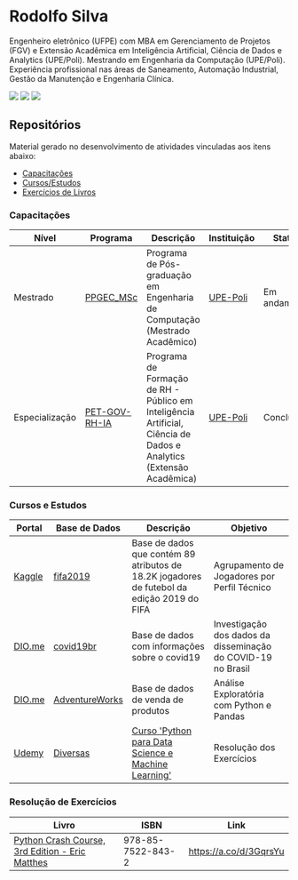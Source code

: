 # Rodolfo Silva

Engenheiro eletrônico (UFPE) com MBA em Gerenciamento de Projetos (FGV) e Extensão Acadêmica em Inteligência Artificial, Ciência de Dados e Analytics (UPE/Poli). Mestrando em Engenharia da Computação (UPE/Poli). Experiência profissional nas áreas de Saneamento, Automação Industrial, Gestão da Manutenção e Engenharia Clínica.

<div> 
  <a href="mailto:racs1@ecomp.poli.br" target="_blank"><img src="https://img.shields.io/badge/Gmail-EA4335?logo=gmail&logoColor=white&style=for-the-badge" target="_blank"></a>
  <a href="https://www.linkedin.com/in/rodolfo-amorim-9a17a038" target="_blank"><img src="https://img.shields.io/badge/-LinkedIn-%230077B5?style=for-the-badge&logo=linkedin&logoColor=white" target="_blank"></a> 
  <a href="http://lattes.cnpq.br/8100311975351369" target="_blank"><img src="https://img.shields.io/badge/-Lattes-183A61?logo=googledocs&logoColor=white&style=for-the-badge" target="_blank"></a>
</div>

## Repositórios
Material gerado no desenvolvimento de atividades vinculadas aos itens abaixo: 
- [Capacitações](#capacitações)
- [Cursos/Estudos](#cursos-e-estudos)
- [Exercícios de Livros](#resolução-de-exercícios)

### Capacitações

| Nível | Programa | Descrição | Instituição | Status | 
|---|---|---|---|---|
| Mestrado | [PPGEC_MSc](https://github.com/racs1/PPGEC_M.Sc)| Programa de Pós-graduação em Engenharia de Computação (Mestrado Acadêmico) | [UPE-Poli](https://w2.solucaoatrio.net.br/somos/upe-ppgec/index.php/pt/) | Em andamento
| Especialização | [PET-GOV-RH-IA](https://github.com/racs1/pet-gov-rh-ia)| Programa de Formação de RH - Público em Inteligência Artificial, Ciência de Dados e Analytics (Extensão Acadêmica) | [UPE-Poli](https://www.facepe.br/wp-content/uploads/2021/12/Edital-FACEPE-19-2021-PETGOV-Resultado.pdf) | Concluído

### Cursos e Estudos

| Portal | Base de Dados | Descrição | Objetivo |
|---|---|---|---|
| [Kaggle](https://www.kaggle.com/) |[fifa2019](https://github.com/racs1/kaggle/tree/main/fifa2019)| Base de dados que contém 89 atributos de 18.2K jogadores de futebol da edição 2019 do FIFA| Agrupamento de Jogadores por Perfil Técnico  |
| [DIO.me](https://www.dio.me/) |[covid19br](https://github.com/racs1/dio/tree/main/ml-covid19br)| Base de dados com informações sobre o covid19 | Investigação dos dados da disseminação do COVID-19 no Brasil |
| [DIO.me](https://www.dio.me/) |[AdventureWorks](https://github.com/racs1/dio/tree/main/analise-de-dados-com-python-pandas)|Base de dados de venda de produtos|Análise Exploratória com Python e Pandas|
| [Udemy](https://www.udemy.com/) | [Diversas](https://github.com/racs1/udemy) | [Curso 'Python para Data Science e Machine Learning'](https://www.udemy.com/course/python-para-data-science-e-machine-learning/) | Resolução dos Exercícios

### Resolução de Exercícios

|Livro | ISBN | Link |
|---|---|---|
|[Python Crash Course, 3rd Edition - Eric Matthes](https://github.com/racs1/livros-respostas/tree/main/python-crash-course-3rdEdition-matthes)| 978-85-7522-843-2 | https://a.co/d/3GqrsYu |

